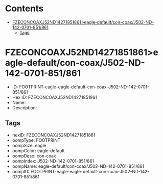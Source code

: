 



Contents
========

* [FZECONCOAXJ52ND14271851861>eagle-default/con-coax/J502-ND-142-0701-851/861](#fzeconcoaxj52nd14271851861eagle-defaultcon-coaxj502-nd-142-0701-851861)
	* [Tags](#tags)

# FZECONCOAXJ52ND14271851861>eagle-default/con-coax/J502-ND-142-0701-851/861

- ID: FOOTPRINT-eagle-eagle-default-con-coax-J502-ND-142-0701-851/861
- Hex ID: FZECONCOAXJ52ND14271851861
- Name: 
- Description: 

## Tags

- hexID: FZECONCOAXJ52ND14271851861
- oompType: FOOTPRINT
- oompSize: eagle
- oompColor: eagle-default
- oompDesc: con-coax
- oompIndex: J502-ND-142-0701-851/861
- oompName: eagle-default/con-coax/J502-ND-142-0701-851/861
- oompID: FOOTPRINT-eagle-eagle-default-con-coax-J502-ND-142-0701-851/861
